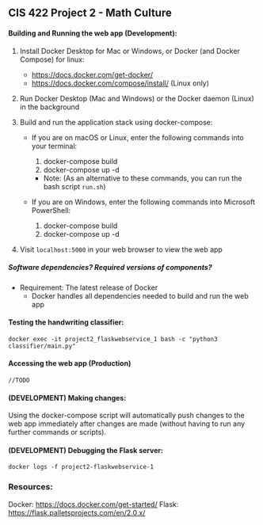 ## CIS 422 Project 2 - Math Culture 

#### Building and Running the web app (Development):

1. Install Docker Desktop for Mac or Windows, or Docker (and Docker Compose) for linux:
    - https://docs.docker.com/get-docker/
    - https://docs.docker.com/compose/install/ (Linux only)
2. Run Docker Desktop (Mac and Windows) or the Docker daemon (Linux) in the background
3. Build and run the application stack using docker-compose:

    - If you are on macOS or Linux, enter the following commands into your terminal:

        1. docker-compose build
        2. docker-compose up -d 

        - Note: (As an alternative to these commands, you can run the bash script `run.sh`)

    - If you are on Windows, enter the following commands into Microsoft PowerShell: 
    
        1. docker-compose build
        2. docker-compose up -d 

4. Visit `localhost:5000` in your web browser to view the web app

##### Software dependencies? Required versions of components?

- Requirement: The latest release of Docker
    - Docker handles all dependencies needed to build and run the web app

#### Testing the handwriting classifier:

    docker exec -it project2_flaskwebservice_1 bash -c "python3 classifier/main.py"    

#### Accessing the web app (Production)

    //TODO

#### (DEVELOPMENT) Making changes:

Using the docker-compose script will automatically push changes to the web app immediately after changes are made (without having to run any further commands or scripts).

#### (DEVELOPMENT) Debugging the Flask server:

    docker logs -f project2-flaskwebservice-1    

### Resources:

Docker: https://docs.docker.com/get-started/
Flask: https://flask.palletsprojects.com/en/2.0.x/
